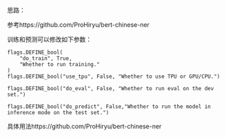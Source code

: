 思路：

参考https://github.com/ProHiryu/bert-chinese-ner

训练和预测可以修改如下参数：

```
flags.DEFINE_bool(
    "do_train", True,
    "Whether to run training."
)
flags.DEFINE_bool("use_tpu", False, "Whether to use TPU or GPU/CPU.")

flags.DEFINE_bool("do_eval", False, "Whether to run eval on the dev set.")

flags.DEFINE_bool("do_predict", False,"Whether to run the model in inference mode on the test set.")
```

具体用法https://github.com/ProHiryu/bert-chinese-ner
